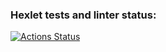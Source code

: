 ### Hexlet tests and linter status:
[![Actions Status](https://github.com/IDarhanI/python-project-49/actions/workflows/hexlet-check.yml/badge.svg)](https://github.com/IDarhanI/python-project-49/actions)